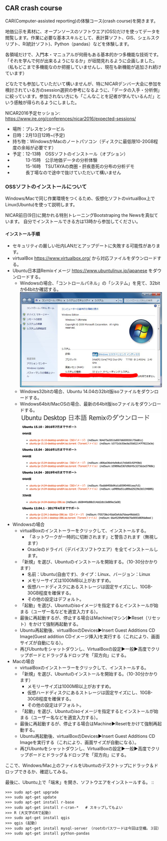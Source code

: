 ## CAR crash course

CAR(Computer-assisted reporting)の体験コース(crash course)を開きます。

地価公示を素材に、オープンソースのソフトウエア(OSS)だけを使ってデータを閲覧します。作業に必要な基本スキルとして、表計算ソフト、GIS、シェルスクリプト、R(統計ソフト)、Python（pandas）などを体験します。

各領域だけで、入門本・マニュアルが何冊もある基本的かつ多機能な技術です。「それを学んで何が出来るようになるか」が垣間見れるように企画しました。（私もどこまで多機能なのか把握していませんし、現在も新機能が追加され続けています）

どなたでも参加していただいて構いませんが、特にNICARデンバー大会に参加を検討されている方のsession選択の参考になるように、「データの入手・分析側」に絞っています。参加されない方にも「こんなことを記者が学んでいるんだ」という感触が得られるようにしました。

NICAR2016予定セッション: <https://www.ire.org/conferences/nicar2016/expected-sessions/>

* 場所：プレスセンタービル
* 日時：2月13日12時~(予定)
* 持ち物：WindowsかMacのノートパソコン（ディスクに最低限10-20GB程度の余裕が必要です）
* 予定：12-13時　OSSソフトのインストール（オプション）
* 　　　13-15時　公示地価データの分析体験
* 　　　15-16時　TSUTAYAの商圏・肝疾患死の分布の分析デモ
* 　　　長丁場なので途中で抜けていただいて構いません

### OSSソフトのインストールについて

Windows/Macで同じ作業環境をつくるため、仮想化ソフトのvirtualBox上でLinux(Ubuntu)を使って説明します。

NICAR前日(9日)に開かれる特別トレーニングBootstraping the Newsを真似ています。
自分でインストールできる方は13時から参加してください。

#### インストール手順

* セキュリティの厳しい社内LANだとアップデートに失敗する可能性があります。
* virtualBox <https://www.virtualbox.org/> から対応ファイルをダウンロードする。
* Ubuntu日本語Remixイメージ <https://www.ubuntulinux.jp/japanese> をダウンロードする。
  * Windowsの場合、「コントロールパネル」の「システム」を見て、32bitか64bitか確認する。
  ![windowsコントロールパネル](images/win3264.jpg)
  * Windows32bitの場合、Ubuntu 14.04の32bit版isoファイルをダウンロードする。
  * Windows64bit/MacOSの場合、最新の64bit版isoファイルをダウンロードする。
  ![ubuntu日本語remix](images/ubuntu_j.png)
* Windowsの場合
  * virtualBoxのインストーラーをクリックして、インストールする。
    * 「ネットワークが一時的に切断されます」と警告されます（無視します）
    * Oracleのドライバ（デバイスソフトウエア）を全てインストールします。
  * 「新規」を選び、Ubuntuのインストールを開始する。（10-30分かかります）
    * 名前：Ubuntu(自由です)、タイプ：Linux、バージョン：Linux
    * メモリーサイズは1000MB以上がおすすめ。
    * 仮想ハードディスクにあるストレージは固定サイズにし、10GB-30GB程度を確保する。
    * その他の設定はデフォルト。
  * 「起動」を選び、Ubuntuのisoイメージを指定するとインストールが始まる（ユーザー名などを適宜入力する）。
  * 最後に再起動するが、停止する場合はMachine(マシン)▶︎Reset（リセット）をかけて強制再起動する。
  * Ubuntu再起動後、virtualBoxのDevices▶︎Insert Guest Additions CD Image(Guest addition CDイメージ挿入)を実行する（これにより、画面サイズが自動になる）。
  * 再びUbuntuをシャットダウンし、VirtualBoxの設定▶︎一般▶︎高度でクリップボードとドラッグ＆ドロップを「双方向」にする。
* Macの場合
  * virtualBoxのインストーラーをクリックして、インストールする。
  * 「新規」を選び、Ubuntuのインストールを開始する。（10-30分かかります）
    * メモリーサイズは1000MB以上がおすすめ。
    * 仮想ハードディスクにあるストレージは固定サイズにし、10GB-30GB程度を確保する。
    * その他の設定はデフォルト。
  * 「起動」を選び、Ubuntuのisoイメージを指定するとインストールが始まる（ユーザー名などを適宜入力する）。
  * 最後に再起動するが、停止する場合はMachine▶︎Resetをかけて強制再起動する。
  * Ubuntu再起動後、virtualBoxのDevices▶︎Insert Guest Additions CD Imageを実行する（これにより、画面サイズが自動になる）。
  * 再びUbuntuをシャットダウンし、VirtualBoxの設定▶︎一般▶︎高度でクリップボードとドラッグ＆ドロップを「双方向」にする。

ここで、Windows/Mac上のファイルをUbuntuのデスクトップにドラック＆ドロップできるか、確認してみる。

最後に、Ubuntu上で「端末」を開き、ソフトウエアをインストールする。
::

	>>> sudo apt-get upgrade
	>>> sudo apt-get update
	>>> sudo apt-get install r-base
	>>> sudo apt-get install r-cran-*   # スキップしてもよい
	>>> R (大文字のRで起動)
	>>> sudo apt-get install qgis
	>>> qgis (起動)
	>>> sudo apt-get install mysql-server　（rootのパスワードは今回は空欄。３回）
	>>> sudo apt-get install python-pandas
